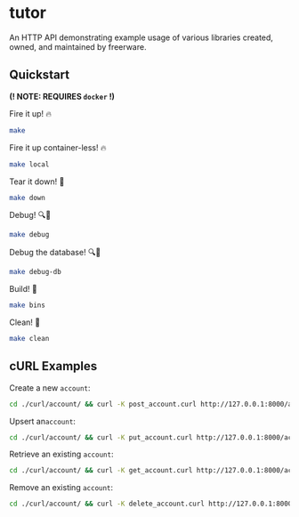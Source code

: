 # tutor
An HTTP API demonstrating example usage of various libraries created, owned,
and maintained by freerware.

## Quickstart

**(! NOTE: REQUIRES `docker` !)**

Fire it up! 🔥

```bash
make
```

Fire it up container-less! 🔥

```bash
make local
```

Tear it down! 🚧

```bash
make down 
```

Debug! 🔍🐛

```bash
make debug
```

Debug the database! 🔍🐛

```bash
make debug-db
```

Build! 🔨

```bash
make bins
```

Clean! 🧽

```bash
make clean 
```

## cURL Examples

Create a new `account`:
```bash
cd ./curl/account/ && curl -K post_account.curl http://127.0.0.1:8000/accounts/ && cd ../../
```

Upsert an`account`:
```bash
cd ./curl/account/ && curl -K put_account.curl http://127.0.0.1:8000/accounts/04b8db89-cf81-47c8-ae26-b48ae60f1e09 && cd ../../
```

Retrieve an existing `account`:
```bash
cd ./curl/account/ && curl -K get_account.curl http://127.0.0.1:8000/accounts/04b8db89-cf81-47c8-ae26-b48ae60f1e09 && cd ../../
```

Remove an existing `account`:
```bash
cd ./curl/account/ && curl -K delete_account.curl http://127.0.0.1:8000/accounts/04b8db89-cf81-47c8-ae26-b48ae60f1e09 && cd ../../
```
